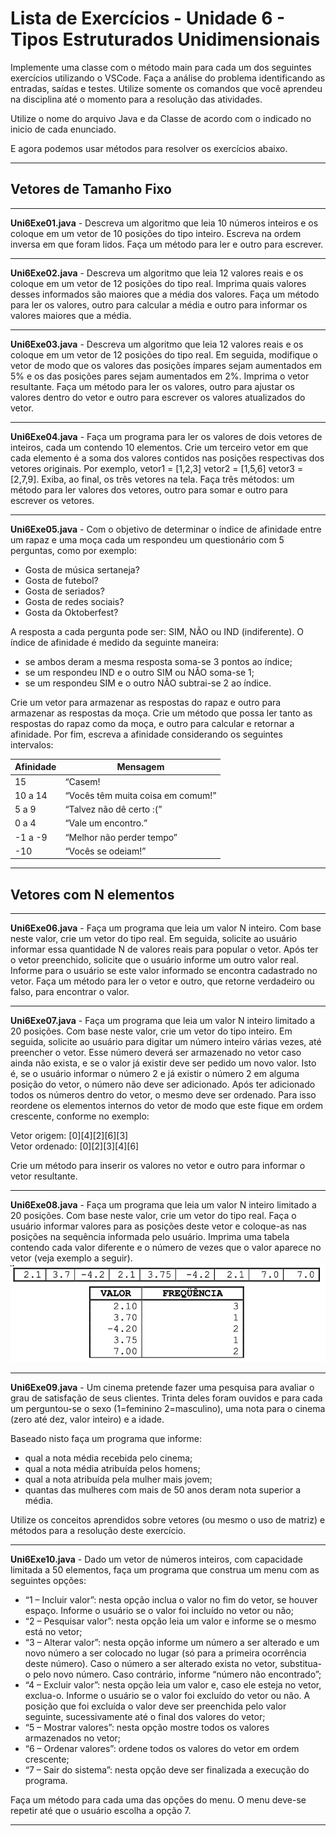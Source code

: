 # Lista de Exercícios - Unidade 6 - Tipos Estruturados Unidimensionais

Implemente  uma  classe  com  o  método  main  para  cada  um  dos seguintes  exercícios utilizando o VSCode. Faça a análise do problema identificando as entradas, saídas e testes. Utilize  somente  os  comandos  que  você  aprendeu  na  disciplina  até  o  momento  para  a resolução das atividades.

Utilize o nome do arquivo Java e da Classe de acordo com o indicado no inicio de cada enunciado.

E agora podemos usar métodos para resolver os exercícios abaixo.

----------

## Vetores de Tamanho Fixo

----------

**Uni6Exe01.java** - Descreva um algoritmo que leia 10 números inteiros e os coloque em um vetor de 10 posições do tipo inteiro. Escreva na ordem inversa em que foram lidos. Faça um método para ler e outro para escrever.

----------
**Uni6Exe02.java** - Descreva um algoritmo que leia 12 valores reais e os coloque em um vetor de 12 posições do tipo real. Imprima quais valores desses informados são maiores que a média dos valores. Faça um método para ler os valores, outro para calcular a média e outro para informar os valores maiores que a média.

----------
**Uni6Exe03.java** - Descreva um algoritmo que leia 12 valores reais e os coloque em um vetor de 12 posições do tipo real. Em seguida, modifique o vetor de modo que os valores das posições ímpares sejam aumentados em 5% e os das posições pares sejam aumentados em 2%. Imprima o vetor resultante. Faça um método para ler os valores, outro para ajustar os valores dentro do vetor e outro para escrever os valores atualizados do vetor.

----------
**Uni6Exe04.java** - Faça um programa para ler os valores de dois vetores de inteiros, cada um contendo 10 elementos. Crie um terceiro vetor em que cada elemento é a soma dos valores contidos nas posições respectivas dos vetores originais. Por exemplo, vetor1 = [1,2,3] vetor2 = [1,5,6] vetor3 = [2,7,9]. Exiba, ao final, os três vetores na tela. Faça três métodos: um método para ler valores dos vetores, outro para somar e outro para escrever os vetores.

----------
**Uni6Exe05.java** - Com o objetivo de determinar o índice de afinidade entre um rapaz e uma moça cada um respondeu um questionário com 5 perguntas, como por exemplo:

- Gosta de música sertaneja?
- Gosta de futebol?
- Gosta de seriados?
- Gosta de redes sociais?
- Gosta da Oktoberfest?

A resposta a cada pergunta pode ser: SIM, NÃO ou IND (indiferente). O índice de afinidade é medido da seguinte maneira:

- se ambos deram a mesma resposta soma-se 3 pontos ao índice;
- se um respondeu IND e o outro SIM ou NÃO soma-se 1;
- se um respondeu SIM e o outro NÃO subtrai-se 2 ao índice.

Crie  um  vetor  para  armazenar  as  respostas  do  rapaz  e  outro  para  armazenar  as respostas da moça. Crie um método que possa ler tanto as respostas do rapaz como da moça, e outro para calcular e retornar  a  afinidade.  Por  fim, escreva  a  afinidade  considerando  os  seguintes intervalos:

| Afinidade | Mensagem                          |
|-----------|-----------------------------------|
| 15        | “Casem!                           |
| 10 a 14   | “Vocês têm muita coisa em comum!” |
| 5 a 9     | “Talvez não dê certo :(”          |
| 0 a 4     | “Vale um encontro.”               |
| -1 a -9   | “Melhor não perder tempo”         |
| -10       | “Vocês se odeiam!”                |

----------

## Vetores com N elementos

----------
**Uni6Exe06.java** - Faça um programa que leia um valor N inteiro. Com base neste valor, crie um vetor do tipo real. Em seguida, solicite ao usuário informar essa quantidade N de valores reais para popular o vetor. Após ter o vetor preenchido, solicite que o usuário informe um outro valor real. Informe para o usuário se este valor informado se encontra cadastrado no vetor. Faça  um  método  para  ler  o  vetor e outro, que retorne verdadeiro ou falso, para encontrar o valor.

----------
**Uni6Exe07.java** - Faça um programa que leia um valor N inteiro limitado a 20 posições. Com base neste valor, crie um vetor do tipo inteiro. Em seguida, solicite ao usuário para digitar um número inteiro várias vezes, até preencher o vetor. Esse número deverá ser armazenado no vetor caso ainda não exista, e se o valor já existir deve ser pedido um novo valor. Isto é, se o usuário informar o número 2 e já existir o número 2 em alguma posição do vetor, o número não deve ser adicionado. Após ter adicionado todos os números dentro do vetor, o mesmo deve ser ordenado. Para isso reordene os elementos internos do vetor de modo que este fique em ordem crescente, conforme no exemplo:

Vetor origem: [0][4][2][6][3]  
Vetor ordenado: [0][2][3][4][6]

Crie um método para inserir os valores no vetor e outro para informar o vetor resultante.

----------
**Uni6Exe08.java** - Faça um programa que leia um valor N inteiro limitado a 20 posições. Com base neste valor, crie um vetor do tipo real. Faça o usuário informar valores para as posições deste vetor e coloque-as nas posições na sequência informada pelo usuário. Imprima  uma tabela contendo cada valor diferente e o número de vezes que o valor aparece no vetor (veja exemplo a seguir).
![Uni6Exe08](./imgs/Uni6Exe08.png)

----------
**Uni6Exe09.java** - Um cinema pretende fazer uma pesquisa para avaliar o grau de satisfação de seus clientes. Trinta deles foram ouvidos e para cada um perguntou-se o sexo (1=feminino 2=masculino), uma nota para o cinema (zero até dez, valor inteiro) e a idade.

Baseado nisto faça um programa que informe:

- qual a nota média recebida pelo cinema;
- qual a nota média atribuída pelos homens;
- qual a nota atribuída pela mulher mais jovem;
- quantas das mulheres com mais de 50 anos deram nota superior a média.

Utilize os conceitos aprendidos sobre vetores (ou mesmo o uso de matriz) e métodos para a resolução deste exercício.

----------
**Uni6Exe10.java** - Dado um vetor de números inteiros, com capacidade limitada a 50 elementos, faça um programa que construa um menu com as seguintes opções:

- “1 – Incluir valor”: nesta opção inclua o valor no fim do vetor, se houver espaço. Informe o usuário se o valor foi incluído no vetor ou não;
- “2 – Pesquisar valor”: nesta opção leia um valor e informe se o mesmo está no vetor;
- “3 – Alterar valor”: nesta opção informe um número a ser alterado e um novo número a ser colocado no lugar (só para a primeira ocorrência deste número). Caso o número a ser alterado exista no vetor, substitua-o pelo novo número. Caso contrário, informe “número não encontrado”;
- “4 – Excluir valor”: nesta opção leia um valor e, caso ele esteja no vetor, exclua-o. Informe o usuário se o valor foi excluído do vetor ou não. A posição que foi excluída o valor deve ser preenchida pelo valor seguinte, sucessivamente até o final dos valores do vetor;
- “5 – Mostrar valores”: nesta opção mostre todos os valores armazenados no vetor;
- “6 – Ordenar valores”: ordene todos os valores do vetor em ordem crescente;
- “7 – Sair do sistema”: nesta opção deve ser finalizada a execução do programa.

Faça um método para cada uma das opções do menu. O menu deve-se repetir até que o usuário escolha a opção 7.

----------
